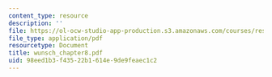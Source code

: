 ```yaml
---
content_type: resource
description: ''
file: https://ol-ocw-studio-app-production.s3.amazonaws.com/courses/res-12-000-evolution-of-physical-oceanography-spring-2007/98eed1b3f43522b1614e9de9feaec1c2_wunsch_chapter8.pdf
file_type: application/pdf
resourcetype: Document
title: wunsch_chapter8.pdf
uid: 98eed1b3-f435-22b1-614e-9de9feaec1c2
---
```

